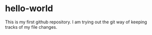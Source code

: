 # hello-world
This is my first github repository.
I am trying out the git way of keeping tracks of my file changes.
